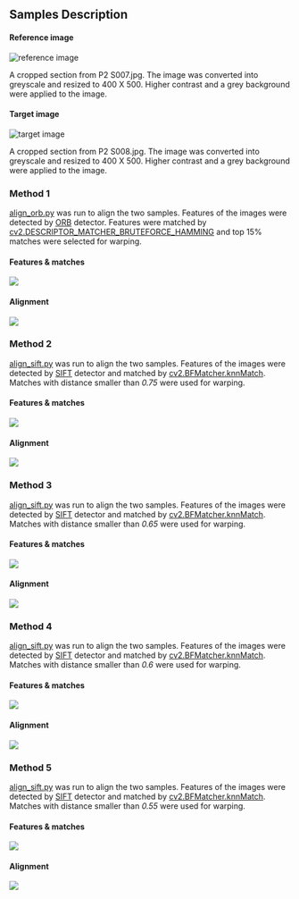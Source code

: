 ## Samples Description 
#### Reference image
![reference image](../sec1_con_resized.png)

A cropped section from P2 S007.jpg. The image was converted into greyscale and resized to 400 X 500. Higher contrast and a grey background were applied to the image.

#### Target image
![target image](../sec2_con_resized.png)

A cropped section from P2 S008.jpg. The image was converted into greyscale and resized to 400 X 500. Higher contrast and a grey background were applied to the image.

### Method 1
[align_orb.py](../align_orb.py) was run to align the two samples. Features of the images were detected by [ORB](https://docs.opencv.org/master/d1/d89/tutorial_py_orb.html) detector. Features were matched by [cv2.DESCRIPTOR_MATCHER_BRUTEFORCE_HAMMING](https://docs.opencv.org/3.4/db/d39/classcv_1_1DescriptorMatcher.html) and top 15% matches were selected for warping.

#### Features & matches
![](../results/matches_orb.jpg)
#### Alignment
![](../results/aligned_orb.jpg)

### Method 2
[align_sift.py](../align_sift.py) was run to align the two samples. Features of the images were detected by [SIFT](https://docs.opencv.org/master/da/df5/tutorial_py_sift_intro.html) detector and matched by [cv2.BFMatcher.knnMatch](https://docs.opencv.org/master/d3/da1/classcv_1_1BFMatcher.html). Matches with distance smaller than *0.75* were used for warping.
#### Features & matches
![](../results/matches_075.jpg)
#### Alignment
![](../results/aligned_075.jpg)

### Method 3
[align_sift.py](../align_sift.py) was run to align the two samples. Features of the images were detected by [SIFT](https://docs.opencv.org/master/da/df5/tutorial_py_sift_intro.html) detector and matched by [cv2.BFMatcher.knnMatch](https://docs.opencv.org/master/d3/da1/classcv_1_1BFMatcher.html). Matches with distance smaller than *0.65* were used for warping.
#### Features & matches
![](../results/matches_065.jpg)
#### Alignment
![](../results/aligned_065.jpg)

### Method 4
[align_sift.py](../align_sift.py) was run to align the two samples. Features of the images were detected by [SIFT](https://docs.opencv.org/master/da/df5/tutorial_py_sift_intro.html) detector and matched by [cv2.BFMatcher.knnMatch](https://docs.opencv.org/master/d3/da1/classcv_1_1BFMatcher.html). Matches with distance smaller than *0.6* were used for warping.
#### Features & matches
![](../results/matches_060.jpg)
#### Alignment
![](../results/aligned_060.jpg)

### Method 5
[align_sift.py](../align_sift.py) was run to align the two samples. Features of the images were detected by [SIFT](https://docs.opencv.org/master/da/df5/tutorial_py_sift_intro.html) detector and matched by [cv2.BFMatcher.knnMatch](https://docs.opencv.org/master/d3/da1/classcv_1_1BFMatcher.html). Matches with distance smaller than *0.55* were used for warping.
#### Features & matches
![](../results/matches_055.jpg)
#### Alignment
![](../results/aligned_055.jpg)